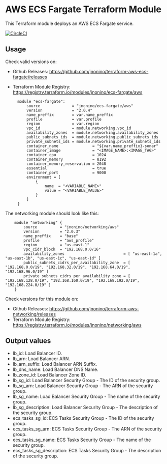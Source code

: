 # AWS ECS Fargate Terraform Module #

This Terraform module deploys an AWS ECS Fargate service.

[![CircleCI](https://circleci.com/gh/jnonino/terraform-aws-ecs-fargate/tree/master.svg?style=svg)](https://circleci.com/gh/jnonino/terraform-aws-ecs-fargate/tree/master)

## Usage

Check valid versions on:
* Github Releases: <https://github.com/jnonino/terraform-aws-ecs-fargate/releases>
* Terraform Module Registry: <https://registry.terraform.io/modules/jnonino/ecs-fargate/aws>

        module "ecs-fargate": 
            source              = "jnonino/ecs-fargate/aws"
            version             = "2.0.4"
            name_preffix        = var.name_preffix
            profile             = var.profile
            region              = var.region
            vpc_id              = module.networking.vpc_id
            availability_zones  = module.networking.availability_zones
            public_subnets_ids  = module.networking.public_subnets_ids
            private_subnets_ids = module.networking.private_subnets_ids
            container_name               = "${var.name_preffix}-sonar"
            container_image              = "<IMAGE_NAME>:<IMAGE_TAG>"
            container_cpu                = 1024
            container_memory             = 8192
            container_memory_reservation = 2048
            essential                    = true
            container_port               = 9000
            environment = [
                {
                    name  = "<VARIABLE_NAME>"
                    value = "<VARIABLE_VALUE>"
                }
            ]
        }

The networking module should look like this:

        module "networking" {
    		source          = "jnonino/networking/aws"
            version         = "2.0.3"
            name_preffix    = "base"
            profile         = "aws_profile"
            region          = "us-east-1"
            vpc_cidr_block  = "192.168.0.0/16"
            availability_zones                          = [ "us-east-1a", "us-east-1b", "us-east-1c", "us-east-1d" ]
            public_subnets_cidrs_per_availability_zone  = [ "192.168.0.0/19", "192.168.32.0/19", "192.168.64.0/19", "192.168.96.0/19" ]
            private_subnets_cidrs_per_availability_zone = [ "192.168.128.0/19", "192.168.160.0/19", "192.168.192.0/19", "192.168.224.0/19" ]
    	}

Check versions for this module on:
* Github Releases: <https://github.com/jnonino/terraform-aws-networking/releases>
* Terraform Module Registry: <https://registry.terraform.io/modules/jnonino/networking/aws>

## Output values

* lb_id: Load Balancer ID.
* lb_arn: Load Balancer ARN.
* lb_arn_suffix: Load Balancer ARN Suffix.
* lb_dns_name: Load Balancer DNS Name.
* lb_zone_id: Load Balancer Zone ID.
* lb_sg_id: Load Balancer Security Group - The ID of the security group.
* lb_sg_arn: Load Balancer Security Group - The ARN of the security group.
* lb_sg_name: Load Balancer Security Group - The name of the security group.
* lb_sg_description: Load Balancer Security Group - The description of the security group.
* ecs_tasks_sg_id: ECS Tasks Security Group - The ID of the security group.
* ecs_tasks_sg_arn: ECS Tasks Security Group - The ARN of the security group.
* ecs_tasks_sg_name: ECS Tasks Security Group - The name of the security group.
* ecs_tasks_sg_description: ECS Tasks Security Group - The description of the security group.
